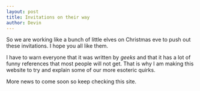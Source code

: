 ```yaml
--- 
layout: post
title: Invitations on their way
author: Devin
---
```

So we are working like a bunch of little elves on Christmas eve to push out
these invitations. I hope you all like them.

I have to warn everyone that it was written by *geeks* and that it has a lot of
funny references that most people will not get. That is why I am making this
website to try and explain some of our more esoteric quirks.

More news to come soon so keep checking this site.

